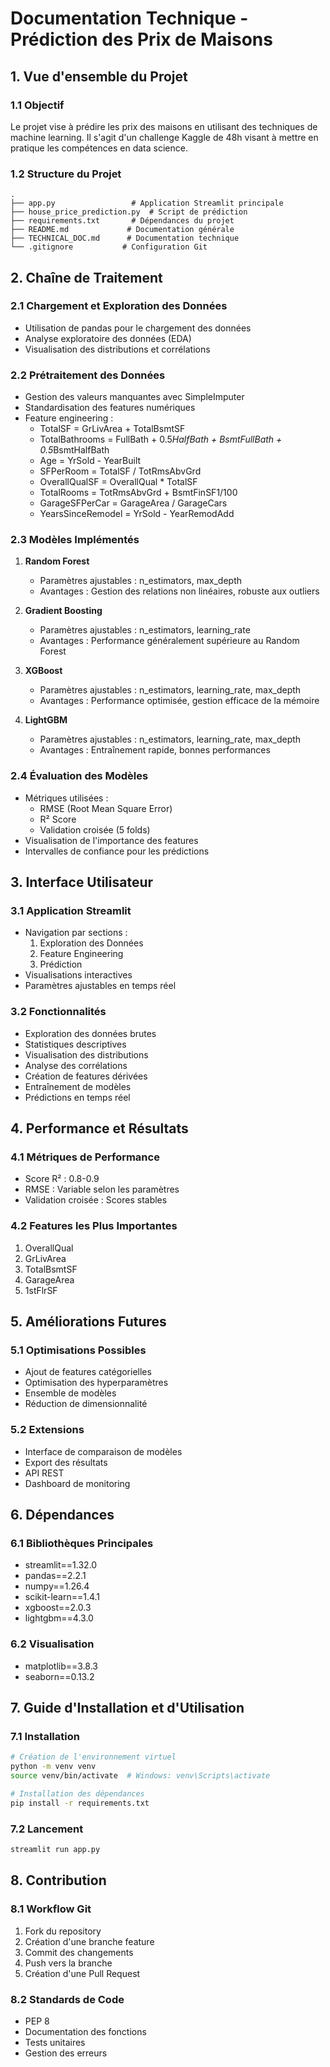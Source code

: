 # Documentation Technique - Prédiction des Prix de Maisons

## 1. Vue d'ensemble du Projet

### 1.1 Objectif
Le projet vise à prédire les prix des maisons en utilisant des techniques de machine learning. Il s'agit d'un challenge Kaggle de 48h visant à mettre en pratique les compétences en data science.

### 1.2 Structure du Projet
```
.
├── app.py                 # Application Streamlit principale
├── house_price_prediction.py  # Script de prédiction
├── requirements.txt       # Dépendances du projet
├── README.md             # Documentation générale
├── TECHNICAL_DOC.md      # Documentation technique
└── .gitignore           # Configuration Git
```

## 2. Chaîne de Traitement

### 2.1 Chargement et Exploration des Données
- Utilisation de pandas pour le chargement des données
- Analyse exploratoire des données (EDA)
- Visualisation des distributions et corrélations

### 2.2 Prétraitement des Données
- Gestion des valeurs manquantes avec SimpleImputer
- Standardisation des features numériques
- Feature engineering :
  - TotalSF = GrLivArea + TotalBsmtSF
  - TotalBathrooms = FullBath + 0.5*HalfBath + BsmtFullBath + 0.5*BsmtHalfBath
  - Age = YrSold - YearBuilt
  - SFPerRoom = TotalSF / TotRmsAbvGrd
  - OverallQualSF = OverallQual * TotalSF
  - TotalRooms = TotRmsAbvGrd + BsmtFinSF1/100
  - GarageSFPerCar = GarageArea / GarageCars
  - YearsSinceRemodel = YrSold - YearRemodAdd

### 2.3 Modèles Implémentés
1. **Random Forest**
   - Paramètres ajustables : n_estimators, max_depth
   - Avantages : Gestion des relations non linéaires, robuste aux outliers

2. **Gradient Boosting**
   - Paramètres ajustables : n_estimators, learning_rate
   - Avantages : Performance généralement supérieure au Random Forest

3. **XGBoost**
   - Paramètres ajustables : n_estimators, learning_rate, max_depth
   - Avantages : Performance optimisée, gestion efficace de la mémoire

4. **LightGBM**
   - Paramètres ajustables : n_estimators, learning_rate, max_depth
   - Avantages : Entraînement rapide, bonnes performances

### 2.4 Évaluation des Modèles
- Métriques utilisées :
  - RMSE (Root Mean Square Error)
  - R² Score
  - Validation croisée (5 folds)
- Visualisation de l'importance des features
- Intervalles de confiance pour les prédictions

## 3. Interface Utilisateur

### 3.1 Application Streamlit
- Navigation par sections :
  1. Exploration des Données
  2. Feature Engineering
  3. Prédiction
- Visualisations interactives
- Paramètres ajustables en temps réel

### 3.2 Fonctionnalités
- Exploration des données brutes
- Statistiques descriptives
- Visualisation des distributions
- Analyse des corrélations
- Création de features dérivées
- Entraînement de modèles
- Prédictions en temps réel

## 4. Performance et Résultats

### 4.1 Métriques de Performance
- Score R² : 0.8-0.9
- RMSE : Variable selon les paramètres
- Validation croisée : Scores stables

### 4.2 Features les Plus Importantes
1. OverallQual
2. GrLivArea
3. TotalBsmtSF
4. GarageArea
5. 1stFlrSF

## 5. Améliorations Futures

### 5.1 Optimisations Possibles
- Ajout de features catégorielles
- Optimisation des hyperparamètres
- Ensemble de modèles
- Réduction de dimensionnalité

### 5.2 Extensions
- Interface de comparaison de modèles
- Export des résultats
- API REST
- Dashboard de monitoring

## 6. Dépendances

### 6.1 Bibliothèques Principales
- streamlit==1.32.0
- pandas==2.2.1
- numpy==1.26.4
- scikit-learn==1.4.1
- xgboost==2.0.3
- lightgbm==4.3.0

### 6.2 Visualisation
- matplotlib==3.8.3
- seaborn==0.13.2

## 7. Guide d'Installation et d'Utilisation

### 7.1 Installation
```bash
# Création de l'environnement virtuel
python -m venv venv
source venv/bin/activate  # Windows: venv\Scripts\activate

# Installation des dépendances
pip install -r requirements.txt
```

### 7.2 Lancement
```bash
streamlit run app.py
```

## 8. Contribution

### 8.1 Workflow Git
1. Fork du repository
2. Création d'une branche feature
3. Commit des changements
4. Push vers la branche
5. Création d'une Pull Request

### 8.2 Standards de Code
- PEP 8
- Documentation des fonctions
- Tests unitaires
- Gestion des erreurs 